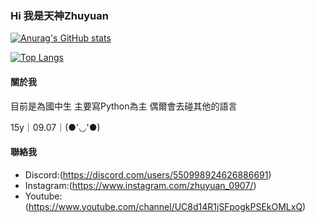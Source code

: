 ### Hi 我是天神Zhuyuan

[![Anurag's GitHub stats](https://github-readme-stats.vercel.app/api?username=Zhuyuan&count_private=true&show_icons=true&theme=dracula)](https://github.com/anuraghazra/github-readme-stats)

[![Top Langs](https://github-readme-stats.vercel.app/api/top-langs/?username=Zhuyuan0907&theme=dracula)](https://github.com/anuraghazra/github-readme-stats)

#### 關於我

目前是為國中生
主要寫Python為主 偶爾會去碰其他的語言

15y｜09.07｜(●'◡'●)

#### 聯絡我
- Discord:(https://discord.com/users/550998924626886691)
- Instagram:(https://www.instagram.com/zhuyuan_0907/)
- Youtube:(https://www.youtube.com/channel/UC8d14R1jSFpogkPSEkOMLxQ)
